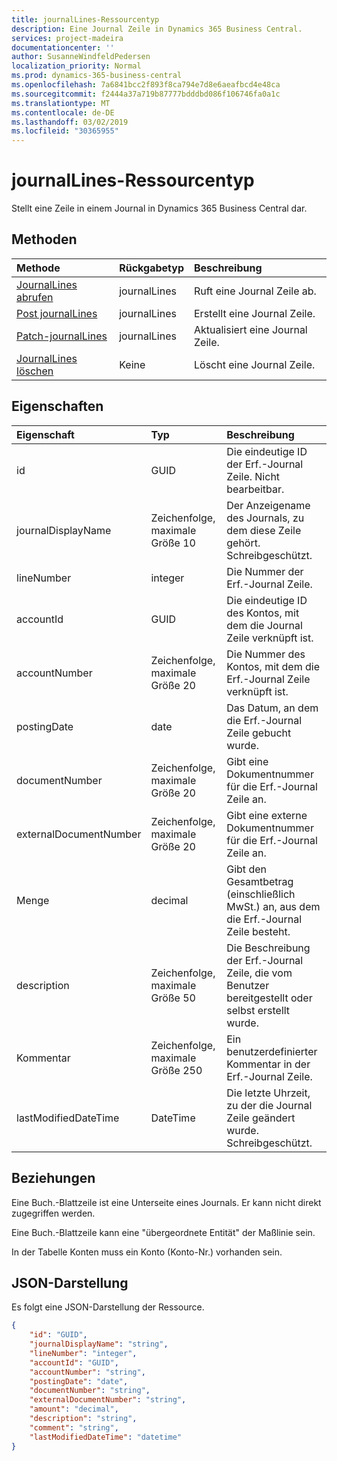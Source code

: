```yaml
---
title: journalLines-Ressourcentyp
description: Eine Journal Zeile in Dynamics 365 Business Central.
services: project-madeira
documentationcenter: ''
author: SusanneWindfeldPedersen
localization_priority: Normal
ms.prod: dynamics-365-business-central
ms.openlocfilehash: 7a6841bcc2f893f8ca794e7d8e6aeafbcd4e48ca
ms.sourcegitcommit: f2444a37a719b87777bdddbd086f106746fa0a1c
ms.translationtype: MT
ms.contentlocale: de-DE
ms.lasthandoff: 03/02/2019
ms.locfileid: "30365955"
---
```

# <a name="journallines-resource-type"></a>journalLines-Ressourcentyp
Stellt eine Zeile in einem Journal in Dynamics 365 Business Central dar.

## <a name="methods"></a>Methoden

| Methode                                                    | Rückgabetyp|Beschreibung         |
|:----------------------------------------------------------|:-----------|:-------------------|
|[JournalLines abrufen](../api/dynamics-journalline-get.md)      |journalLines|Ruft eine Journal Zeile ab.   |
|[Post journalLines](../api/dynamics-create-journalline.md)  |journalLines|Erstellt eine Journal Zeile.|
|[Patch-journalLines](../api/dynamics-journalline-update.md) |journalLines|Aktualisiert eine Journal Zeile.|
|[JournalLines löschen](../api/dynamics-journalline-delete.md)|Keine        |Löscht eine Journal Zeile.|

## <a name="properties"></a>Eigenschaften
| Eigenschaft             | Typ                   |Beschreibung                                                        |
|:---------------------|:-----------------------|:------------------------------------------------------------------|
|id                    |GUID                    |Die eindeutige ID der Erf.-Journal Zeile. Nicht bearbeitbar.                   |
|journalDisplayName    |Zeichenfolge, maximale Größe 10 |Der Anzeigename des Journals, zu dem diese Zeile gehört. Schreibgeschützt.|
|lineNumber            |integer                 |Die Nummer der Erf.-Journal Zeile.                                    |
|accountId             |GUID                    |Die eindeutige ID des Kontos, mit dem die Journal Zeile verknüpft ist.  |
|accountNumber         |Zeichenfolge, maximale Größe 20 |Die Nummer des Kontos, mit dem die Erf.-Journal Zeile verknüpft ist.     |
|postingDate           |date                    |Das Datum, an dem die Erf.-Journal Zeile gebucht wurde.                          |
|documentNumber        |Zeichenfolge, maximale Größe 20 |Gibt eine Dokumentnummer für die Erf.-Journal Zeile an.                  |
|externalDocumentNumber|Zeichenfolge, maximale Größe 20 |Gibt eine externe Dokumentnummer für die Erf.-Journal Zeile an.        |
|Menge                |decimal                 |Gibt den Gesamtbetrag (einschließlich MwSt.) an, aus dem die Erf.-Journal Zeile besteht.|
|description           |Zeichenfolge, maximale Größe 50 |Die Beschreibung der Erf.-Journal Zeile, die vom Benutzer bereitgestellt oder selbst erstellt wurde.|
|Kommentar               |Zeichenfolge, maximale Größe 250|Ein benutzerdefinierter Kommentar in der Erf.-Journal Zeile.                      |
|lastModifiedDateTime  |DateTime                |Die letzte Uhrzeit, zu der die Journal Zeile geändert wurde. Schreibgeschützt.        |

## <a name="relationships"></a>Beziehungen
Eine Buch.-Blattzeile ist eine Unterseite eines Journals. Er kann nicht direkt zugegriffen werden.

Eine Buch.-Blattzeile kann eine "übergeordnete Entität" der Maßlinie sein.

In der Tabelle Konten muss ein Konto (Konto-Nr.) vorhanden sein.


## <a name="json-representation"></a>JSON-Darstellung

Es folgt eine JSON-Darstellung der Ressource.


```json
{
    "id": "GUID",
    "journalDisplayName": "string",
    "lineNumber": "integer",
    "accountId": "GUID",
    "accountNumber": "string",
    "postingDate": "date",
    "documentNumber": "string",
    "externalDocumentNumber": "string",
    "amount": "decimal",
    "description": "string",
    "comment": "string",
    "lastModifiedDateTime": "datetime"
}
```
